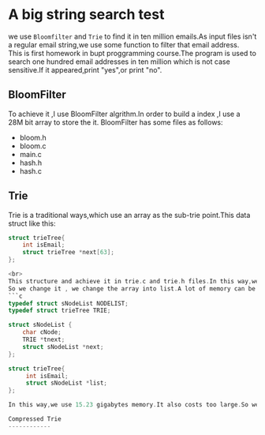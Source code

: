 A big string search test
===========
we use `Bloomfilter` and `Trie` to find it in ten million emails.As input files isn't a regular email string,we use some function to filter that email address.<br>
This is first homework in bupt proggramming course.The program is used to search one hundred email addresses in ten million which is not case sensitive.If it appeared,print "yes",or print "no".

BloomFilter
--------
To achieve it ,I use BloomFilter algrithm.In order to build a index ,I use a 28M bit array to store the it.
BloomFilter has some files as follows:
* bloom.h
* bloom.c
* main.c
* hash.h
* hash.c

Trie
-----
Trie is a traditional ways,which use an array as the sub-trie point.This data struct like this:<br>
```c
struct trieTree{
	int isEmail;
	struct trieTree *next[63];
};

<br>
This structure and achieve it in trie.c and trie.h files.In this way,we can easily build a trie tree.Obviously,it costs a lot of memory.We test this program in our server,but it only build 5 million email address in 60 gigabytes.<br>
So we change it , we change the array into list.A lot of memory can be saved.We use the struct like this:<br>
```c
typedef struct sNodeList NODELIST;
typedef struct trieTree TRIE;

struct sNodeList {
	char cNode;
	TRIE *tnext;
	struct sNodeList *next;
};

struct trieTree{
	 int isEmail;
	 struct sNodeList *list;
};

In this way,we use 15.23 gigabytes memory.It also costs too large.So we changedour way to acheive compress trie tree.

Compressed Trie
------------

